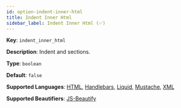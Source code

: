 ```yaml
---
id: option-indent-inner-html
title: Indent Inner Html
sidebar_label: Indent Inner Html (✅)
---
```

**Key**: `indent_inner_html`

**Description**: Indent <head> and <body> sections.

**Type**: `boolean`

**Default**: `false`

**Supported Languages**: [HTML](/docs/language-html.html), [Handlebars](/docs/language-handlebars.html), [Liquid](/docs/language-liquid.html), [Mustache](/docs/language-mustache.html), [XML](/docs/language-xml.html)

**Supported Beautifiers**: [JS-Beautify](/docs/beautifier-js-beautify.html)
